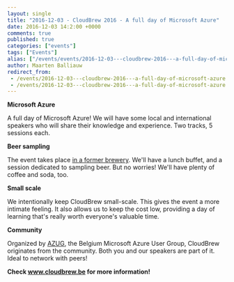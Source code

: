 ```yaml
---
layout: single
title: "2016-12-03 - CloudBrew 2016 - A full day of Microsoft Azure"
date: 2016-12-03 14:2:00 +0000
comments: true
published: true
categories: ["events"]
tags: ["Events"]
alias: ["/events/events/2016-12-03---cloudbrew-2016---a-full-day-of-microsoft-azure"]
author: Maarten Balliauw
redirect_from:
 - /events/2016-12-03---cloudbrew-2016---a-full-day-of-microsoft-azure.html
 - /events/2016-12-03---cloudbrew-2016---a-full-day-of-microsoft-azure.html
---
```


<p><strong>Microsoft Azure</strong></p>
<p>A full day of Microsoft Azure! We will have some local and international speakers who will share their knowledge and experience. Two tracks,&nbsp;5 sessions each.</p>
<p><strong>Beer sampling</strong></p>
<p>The event takes place <a href="https://lamot-mechelen.be/">in a former brewery</a>. We'll have a lunch buffet, and&nbsp;a session dedicated to sampling&nbsp;beer. But no worries! We'll have plenty of coffee and soda, too.</p>
<p><strong>Small scale</strong></p>
<p>We intentionally keep CloudBrew small-scale. This gives the event a more intimate feeling. It also allows us to keep the cost low, providing a day of learning that's really worth everyone's valuable time.</p>
<p><strong>Community</strong></p>
<p>Organized by <a href="/">AZUG</a>, the Belgium Microsoft Azure User Group, CloudBrew originates from the community. Both you and our speakers are part of it. Ideal to network with peers!</p>
<p><strong>Check <a href="https://www.cloudbrew.be">www.cloudbrew.be</a> for more information!</strong></p>







